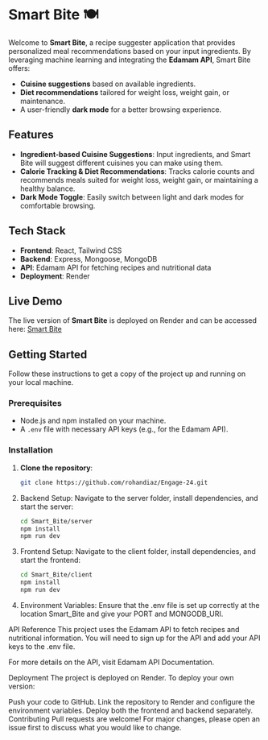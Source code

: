# Smart Bite 🍽️

Welcome to **Smart Bite**, a recipe suggester application that provides personalized meal recommendations based on your input ingredients. By leveraging machine learning and integrating the **Edamam API**, Smart Bite offers:

- **Cuisine suggestions** based on available ingredients.
- **Diet recommendations** tailored for weight loss, weight gain, or maintenance.
- A user-friendly **dark mode** for a better browsing experience.

## Features

- **Ingredient-based Cuisine Suggestions**: Input ingredients, and Smart Bite will suggest different cuisines you can make using them.
- **Calorie Tracking & Diet Recommendations**: Tracks calorie counts and recommends meals suited for weight loss, weight gain, or maintaining a healthy balance.
- **Dark Mode Toggle**: Easily switch between light and dark modes for comfortable browsing.

## Tech Stack

- **Frontend**: React, Tailwind CSS
- **Backend**: Express, Mongoose, MongoDB
- **API**: Edamam API for fetching recipes and nutritional data
- **Deployment**: Render

## Live Demo

The live version of **Smart Bite** is deployed on Render and can be accessed here: [Smart Bite](https://smart-bite.onrender.com/)

## Getting Started

Follow these instructions to get a copy of the project up and running on your local machine.

### Prerequisites

- Node.js and npm installed on your machine.
- A `.env` file with necessary API keys (e.g., for the Edamam API).

### Installation

1. **Clone the repository**:

   ```bash
   git clone https://github.com/rohandiaz/Engage-24.git
   
2. Backend Setup:
Navigate to the server folder, install dependencies, and start the server:
   ```bash
   cd Smart_Bite/server
   npm install
   npm run dev

3. Frontend Setup:
Navigate to the client folder, install dependencies, and start the frontend:
    ```bash
   cd Smart_Bite/client
   npm install
   npm run dev

4. Environment Variables:
Ensure that the .env file is set up correctly at the location Smart_Bite and give your PORT and MONGODB_URI.

API Reference
This project uses the Edamam API to fetch recipes and nutritional information. You will need to sign up for the API and add your API keys to the .env file.

For more details on the API, visit Edamam API Documentation.

Deployment
The project is deployed on Render. To deploy your own version:

Push your code to GitHub.
Link the repository to Render and configure the environment variables.
Deploy both the frontend and backend separately.
Contributing
Pull requests are welcome! For major changes, please open an issue first to discuss what you would like to change.
